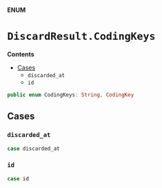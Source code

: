 **ENUM**

# `DiscardResult.CodingKeys`

**Contents**

- [Cases](#cases)
  - `discarded_at`
  - `id`

```swift
public enum CodingKeys: String, CodingKey
```

## Cases
### `discarded_at`

```swift
case discarded_at
```

### `id`

```swift
case id
```
